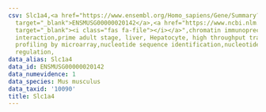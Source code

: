 ```yaml
---
csv: Slc1a4,<a href="https://www.ensembl.org/Homo_sapiens/Gene/Summary?db=core;g=ENSMUSG00000020142"
  target="_blank">ENSMUSG00000020142</a>,<a href="https://www.ncbi.nlm.nih.gov/pubmed/23834426"
  target="_blank"><i class="fas fa-file"></i></a>",chromatin immunoprecipitation assay,direct
  interaction,prime adult stage, liver, Hepatocyte, high throughput transcription
  profiling by microarray,nucleotide sequence identification,nucleotide sequence identification,transcriptional
  regulation,
data_alias: Slc1a4
data_id: ENSMUSG00000020142
data_numevidence: 1
data_species: Mus musculus
data_taxid: '10090'
title: Slc1a4
---
```

